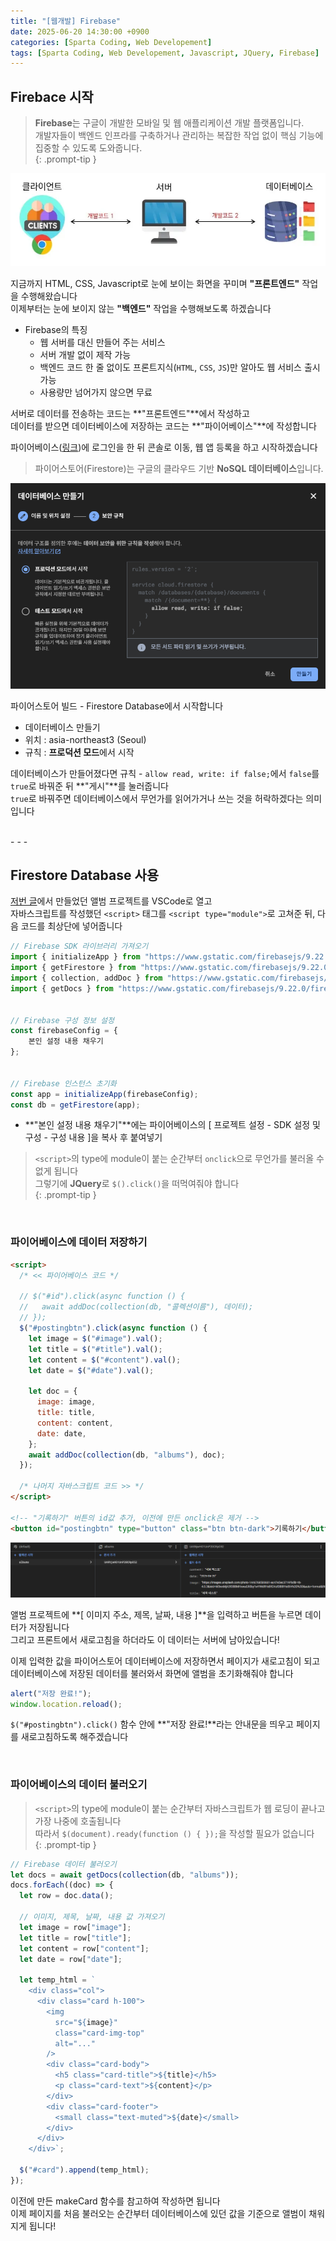 ```yaml
---
title: "[웹개발] Firebase"
date: 2025-06-20 14:30:00 +0900
categories: [Sparta Coding, Web Developement]
tags: [Sparta Coding, Web Developement, Javascript, JQuery, Firebase]
---
```


## Firebace 시작

> **Firebase**는 구글이 개발한 모바일 및 웹 애플리케이션 개발 플랫폼입니다.   
> 개발자들이 백엔드 인프라를 구축하거나 관리하는 복잡한 작업 없이 핵심 기능에 집중할 수 있도록 도와줍니다.   
{: .prompt-tip }   
   
![img](/assets/img/postimg/postimg021.png)   

지금까지 HTML, CSS, Javascript로 눈에 보이는 화면을 꾸미며 **"프론트엔드"** 작업을 수행해왔습니다   
이제부터는 눈에 보이지 않는 **"백엔드"** 작업을 수행해보도록 하겠습니다   
   
- Firebase의 특징   
  - 웹 서버를 대신 만들어 주는 서비스
  - 서버 개발 없이 제작 가능
  - 백엔드 코드 한 줄 없이도 프론트지식(`HTML`, `CSS`, `JS`)만 알아도 웹 서비스 출시 가능
  - 사용량만 넘어가지 않으면 무료   

서버로 데이터를 전송하는 코드는 **"프론트엔드"**에서 작성하고   
데이터를 받으면 데이터베이스에 저장하는 코드는 **"파이어베이스"**에 작성합니다   
   
파이어베이스([링크](https://firebase.google.com/pricing?hl=ko))에 로그인을 한 뒤 콘솔로 이동, 웹 앱 등록을 하고 시작하겠습니다   

> 파이어스토어(Firestore)는 구글의 클라우드 기반 **NoSQL 데이터베이스**입니다.   

![img](/assets/img/postimg/postimg022.png)   

파이어스토어 빌드 - Firestore Database에서 시작합니다   
- 데이터베이스 만들기
- 위치 : asia-northeast3 (Seoul)
- 규칙 : **프로덕션 모드**에서 시작

데이터베이스가 만들어졌다면 규칙 - `allow read, write: if false;`에서 `false`를 `true`로 바꿔준 뒤 **"게시"**를 눌러줍니다   
`true`로 바꿔주면 데이터베이스에서 무언가를 읽어가거나 쓰는 것을 허락하겠다는 의미입니다   

<br>
- - -

## Firestore Database 사용
   
[저번 글](https://twotechside.github.io/posts/codingclub_web_003/)에서 만들었던 앨범 프로젝트를 VSCode로 열고   
자바스크립트를 작성했던 `<script>` 태그를 `<script type="module">`로 고쳐준 뒤, 다음 코드를 최상단에 넣어줍니다   

```javascript
// Firebase SDK 라이브러리 가져오기
import { initializeApp } from "https://www.gstatic.com/firebasejs/9.22.0/firebase-app.js";
import { getFirestore } from "https://www.gstatic.com/firebasejs/9.22.0/firebase-firestore.js";
import { collection, addDoc } from "https://www.gstatic.com/firebasejs/9.22.0/firebase-firestore.js";
import { getDocs } from "https://www.gstatic.com/firebasejs/9.22.0/firebase-firestore.js";


// Firebase 구성 정보 설정
const firebaseConfig = {
	본인 설정 내용 채우기 
};


// Firebase 인스턴스 초기화
const app = initializeApp(firebaseConfig);
const db = getFirestore(app);
```
- **"본인 설정 내용 채우기"**에는 파이어베이스의 [ 프로젝트 설정 - SDK 설정 및 구성 - 구성 내용 ]을 복사 후 붙여넣기   

> `<script>`의 type에 module이 붙는 순간부터 `onclick`으로 무언가를 불러올 수 없게 됩니다   
> 그렇기에 **JQuery**로 `$().click()`을 떠먹여줘야 합니다   
{: .prompt-tip }   

<br>

### 파이어베이스에 데이터 저장하기   

```html
<script>
  /* << 파이어베이스 코드 */

  // $("#id").click(async function () {
  //   await addDoc(collection(db, "콜렉션이름"), 데이터);
  // });
  $("#postingbtn").click(async function () {
    let image = $("#image").val();
    let title = $("#title").val();
    let content = $("#content").val();
    let date = $("#date").val();

    let doc = {
      image: image,
      title: title,
      content: content,
      date: date,
    };
    await addDoc(collection(db, "albums"), doc);
  });

  /* 나머지 자바스크립트 코드 >> */
</script>

<!-- "기록하기" 버튼의 id값 추가, 이전에 만든 onclick은 제거 -->
<button id="postingbtn" type="button" class="btn btn-dark">기록하기</button>
```   

![img](/assets/img/postimg/postimg023.png)   
   
앨범 프로젝트에 **[ 이미지 주소, 제목, 날짜, 내용 ]**을 입력하고 버튼을 누르면 데이터가 저장됩니다   
그리고 프론트에서 새로고침을 하더라도 이 데이터는 서버에 남아있습니다!   


이제 입력한 값을 파이어스토어 데이터베이스에 저장하면서 페이지가 새로고침이 되고   
데이터베이스에 저장된 데이터를 불러와서 화면에 앨범을 초기화해줘야 합니다   
   
```javascript
alert("저장 완료!");
window.location.reload();
```
`$("#postingbtn").click()` 함수 안에 **"저장 완료!**라는 안내문을 띄우고 페이지를 새로고침하도록 해주겠습니다   
   
<br>

### 파이어베이스의 데이터 불러오기   

> `<script>`의 type에 module이 붙는 순간부터 자바스크립트가 웹 로딩이 끝나고 가장 나중에 호출됩니다  
> 따라서 `$(document).ready(function () { });`을 작성할 필요가 없습니다      
{: .prompt-tip }   
   
```javascript
// Firebase 데이터 불러오기
let docs = await getDocs(collection(db, "albums"));
docs.forEach((doc) => {
  let row = doc.data();

  // 이미지, 제목, 날짜, 내용 값 가져오기
  let image = row["image"];
  let title = row["title"];
  let content = row["content"];
  let date = row["date"];

  let temp_html = `
    <div class="col">
      <div class="card h-100">
        <img
          src="${image}"
          class="card-img-top"
          alt="..."
        />
        <div class="card-body">
          <h5 class="card-title">${title}</h5>
          <p class="card-text">${content}</p>
        </div>
        <div class="card-footer">
          <small class="text-muted">${date}</small>
        </div>
      </div>
    </div>`;

  $("#card").append(temp_html);
});
```
   
이전에 만든 makeCard 함수를 참고하여 작성하면 됩니다   
이제 페이지를 처음 불러오는 순간부터 데이터베이스에 있던 값을 기준으로 앨범이 채워지게 됩니다!   